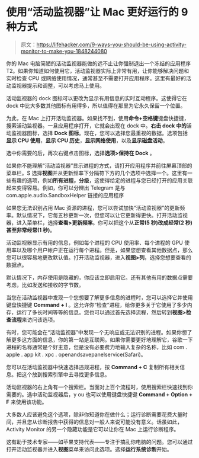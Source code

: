 # 使用“活动监视器”让 Mac 更好运行的 9 种方式

> 原文：<https://lifehacker.com/9-ways-you-should-be-using-activity-monitor-to-make-you-1848244080>

你的 Mac 电脑简陋的活动监视器能做的远不止让你强制退出一个冻结的应用程序 T2。如果你知道如何使用它，活动监视器实际上非常有用，让你能够解决问题和实时检查 CPU 或网络使用情况，通常甚至不需要打开应用程序。这里有最好的活动监视器提示和调整，可以考虑马上使用。

活动监视器的 dock 图标可以更改为显示有用信息的实时互动程序。这使得它在 dock 中比大多数其他图标有用得多，所以值得在那里为它永久保留一个位置。

为此，在 Mac 上打开活动监视器。如果找不到，使用**命令+空格键**键盘快捷键，搜索活动监视器。一旦应用程序打开，它就会出现在 dock 中。**右击 dock 中的**活动监视器图标，选择 **Dock 图标**。现在，您可以选择您最重视的数据。选项包括**显示 CPU 使用**，**显示 CPU 历史**，**显示网络使用**，以及**显示磁盘活动**。

选中你需要的后，再次右键点击图标，选择**选项>保持在 Dock** 。

如果你不能理解“活动监视器”显示进程的方式，请打开应用程序并前往屏幕顶部的菜单栏。S 选择**视图**并从更新频率下分隔符下方的几个选项中选择一个。这里有一些有趣的选项，例如**所有进程，分级**，这使得给定的进程与您已经打开的应用关联起来变得容易。例如，你可以分辨出 Telegram 是与 com.apple.audio.SandboxHelper 链接的应用程序

如果您无法识别占用 Mac 资源的进程，您可以尝试加快“活动监视器”的更新频率。默认情况下，它每五秒更新一次，但您可以让它更新得更快。打开活动监视器，进入菜单栏，选择**查看>更新频率**。你可以把这个从**正常(5 秒)**改成**经常(2 秒)**甚至**非常经常(1 秒)**。

活动监视器显示有用的信息，例如每个进程的 CPU 使用率、每个进程的 GPU 使用率以及哪个用户帐户正在运行每个进程。但是，如果您想查看其他数据点，那么您可以很容易地更改默认值。打开活动监视器，进入**视图>列**，选择您想要查看的数据点。

默认情况下，内存使用是隐藏的，你应该立即启用它。还有其他有用的数据点需要考虑，比如发送和接收的字节数。

当您在活动监视器中发现一个您想要了解更多信息的进程时，您可以选择它并使用键盘快捷键 **Command + I** 。这允许你“检查”进程，给你更多关于它使用了多少内存，运行了多长时间等等的信息。您也可以通过首先选择流程，然后转到**视图>检查流程**来访问该选项。

有时，您可能会在“活动监视器”中发现一个无响应或无法识别的进程。如果你想了解更多这方面的信息，你的第一站是互联网。如果你需要更好地理解它，谷歌一下进程的名称通常是个好主意，但是没有必要费力地输入复杂的名称，比如 com . apple . app kit . xpc . openandsavepanelservice(Safari)。

您可以在活动监视器中快速选择违规进程，按 **Command + C** 复制所有相关信息。把这个放到搜索引擎中去寻找更多信息。

活动监视器的右上角有一个搜索栏。当面对上百个流程时，使用搜索栏快速找到你需要的。选中活动监视器后，y ou 也可以使用键盘快捷键 **Command + Option + F** 来使用该功能。

大多数人应该避免这个选项，除非你知道你在做什么；运行诊断需要花费大量时间，并且您从诊断报告中获得的信息对一般人来说可能没有意义。话虽如此，Activity Monitor 的另一个隐藏功能是它可以让你在 Mac 上运行诊断程序。

这有助于技术专家——如苹果支持代表——专注于搞乱你电脑的问题。您可以通过打开活动监视器并进入**视图**菜单来访问此选项。选择**运行系统诊断**开始。